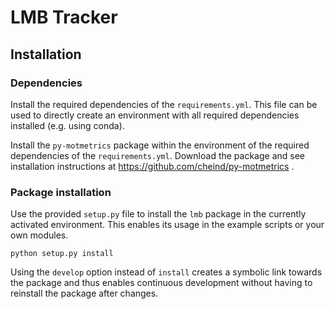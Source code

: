# LMB Tracker

## Installation

### Dependencies

Install the required dependencies of the `requirements.yml`. This file can be used to directly create an environment with all required dependencies installed (e.g. using conda).

Install the `py-motmetrics` package within the environment of the required dependencies of the `requirements.yml`. Download the package and see installation instructions at https://github.com/cheind/py-motmetrics .

### Package installation

Use the provided `setup.py` file to install the `lmb` package in the currently activated environment. This enables its usage in the example scripts or your own modules.

````
python setup.py install
````

Using the `develop` option instead of `install` creates a symbolic link towards the package and thus enables continuous development without having to reinstall the package after changes.
